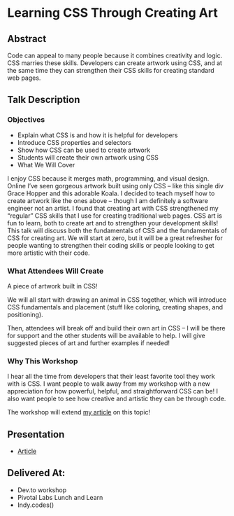 # Learning CSS Through Creating Art

## Abstract
Code can appeal to many people because it combines creativity and logic. CSS marries these skills. Developers can create artwork using CSS, and at the same time they can strengthen their CSS skills for creating standard web pages.

## Talk Description

### Objectives
* Explain what CSS is and how it is helpful for developers
* Introduce CSS properties and selectors
* Show how CSS can be used to create artwork
* Students will create their own artwork using CSS
* What We Will Cover

I enjoy CSS because it merges math, programming, and visual design. Online I’ve seen gorgeous artwork built using only CSS – like this single div Grace Hopper and this adorable Koala. I decided to teach myself how to create artwork like the ones above – though I am definitely a software engineer not an artist. I found that creating art with CSS strengthened my “regular” CSS skills that I use for creating traditional web pages. CSS art is fun to learn, both to create art and to strengthen your development skills! This talk will discuss both the fundamentals of CSS and the fundamentals of CSS for creating art. We will start at zero, but it will be a great refresher for people wanting to strengthen their coding skills or people looking to get more artistic with their code.

### What Attendees Will Create
A piece of artwork built in CSS!

We will all start with drawing an animal in CSS together, which will introduce CSS fundamentals and placement (stuff like coloring, creating shapes, and positioning).

Then, attendees will break off and build their own art in CSS – I will be there for support and the other students will be available to help. I will give suggested pieces of art and further examples if needed!

### Why This Workshop

I hear all the time from developers that their least favorite tool they work with is CSS. I want people to walk away from my workshop with a new appreciation for how powerful, helpful, and straightforward CSS can be! I also want people to see how creative and artistic they can be through code.

The workshop will extend [my article](https://dev.to/aspittel/learning-css-through-creating-art-9i7) on this topic!

## Presentation

* [Article](https://dev.to/aspittel/learning-css-through-creating-art-9i7)

## Delivered At: 

* Dev.to workshop
* Pivotal Labs Lunch and Learn
* Indy.codes()
